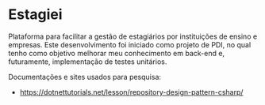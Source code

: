 # Estagiei

Plataforma para facilitar a gestão de estagiários por instituições de ensino e empresas. Este desenvolvimento foi iniciado como projeto de PDI, no qual tenho como objetivo melhorar meu conhecimento em back-end e, futuramente, implementação de testes unitários.

Documentações e sites usados para pesquisa:
- https://dotnettutorials.net/lesson/repository-design-pattern-csharp/
